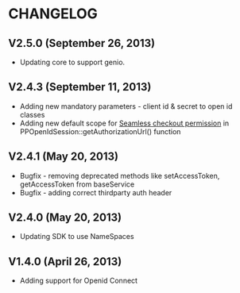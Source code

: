
# CHANGELOG

## V2.5.0 (September 26, 2013)

   * Updating core to support genio.

## V2.4.3 (September 11, 2013)

   * Adding new mandatory parameters - client id & secret to open id classes
   * Adding new default scope for [Seamless checkout permission](https://developer.paypal.com/webapps/developer/docs/integration/direct/log-in-with-paypal/detailed/#seamlesscheckout) in PPOpenIdSession::getAuthorizationUrl() function

## V2.4.1 (May 20, 2013)
   * Bugfix - removing deprecated methods like setAccessToken, getAccessToken from baseService 
   * Bugfix - adding correct thirdparty auth header
   
## V2.4.0 (May 20, 2013)
   * Updating SDK to use NameSpaces
   

## V1.4.0 (April 26, 2013)
   * Adding support for Openid Connect
   

